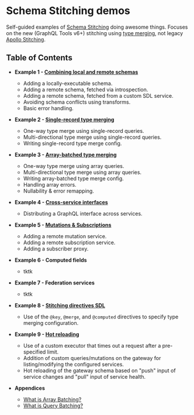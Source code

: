 # Schema Stitching demos

Self-guided examples of [Schema Stitching](https://www.graphql-tools.com/docs/stitch-combining-schemas) doing awesome things. Focuses on the new (GraphQL Tools v6+) stitching using [type merging](https://www.graphql-tools.com/docs/stitch-type-merging), not legacy [Apollo Stitching](https://www.apollographql.com/docs/federation/migrating-from-stitching/).

## Table of Contents

- **Example 1 - [Combining local and remote schemas](./01-combining-local-and-remote-schemas)**

  - Adding a locally-executable schema.
  - Adding a remote schema, fetched via introspection.
  - Adding a remote schema, fetched from a custom SDL service.
  - Avoiding schema conflicts using transforms.
  - Basic error handling.

- **Example 2 - [Single-record type merging](./02-single-record-type-merging)**

  - One-way type merge using single-record queries.
  - Multi-directional type merge using single-record queries.
  - Writing single-record type merge config.

- **Example 3 - [Array-batched type merging](./03-array-batched-type-merging)**

  - One-way type merge using array queries.
  - Multi-directional type merge using array queries.
  - Writing array-batched type merge config.
  - Handling array errors.
  - Nullability & error remapping.

- **Example 4 - [Cross-service interfaces](./cross-service-interfaces)**

  - Distributing a GraphQL interface across services.

- **Example 5 - [Mutations &amp; Subscriptions](./mutations-and-subscriptions)**

  - Adding a remote mutation service.
  - Adding a remote subscription service.
  - Adding a subscriber proxy.

- **Example 6 - Computed fields**

  - tktk

- **Example 7 - Federation services**

  - tktk

- **Example 8 - [Stitching directives SDL](./stitching-directives-sdl)**

  - Use of the `@key`, `@merge`, and `@computed` directives to specify type merging configuration.

- **Example 9 - [Hot reloading](./hot-reloading)**

  - Use of a custom executor that times out a request after a pre-specified limit.
  - Addition of custom queries/mutations on the gateway for listing/modifying the configured services.
  - Hot reloading of the gateway schema based on "push" input of service changes and "pull" input of service health.

- **Appendices**

  - [What is Array Batching?](https://github.com/gmac/schema-stitching-demos/wiki/Batching-Arrays-and-Queries#what-is-array-batching)
  - [What is Query Batching?](https://github.com/gmac/schema-stitching-demos/wiki/Batching-Arrays-and-Queries#what-is-query-batching)